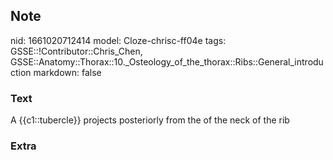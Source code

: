 ## Note
nid: 1661020712414
model: Cloze-chrisc-ff04e
tags: GSSE::!Contributor::Chris_Chen, GSSE::Anatomy::Thorax::10._Osteology_of_the_thorax::Ribs::General_introduction
markdown: false

### Text
<div class='toggle'>
  A {{c1::tubercle}} projects posteriorly from the of the neck of
  the rib
</div>

### Extra

